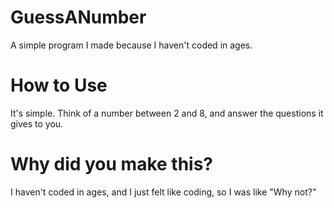 # GuessANumber
A simple program I made because I haven't coded in ages.
# How to Use
It's simple. Think of a number between 2 and 8, and answer the questions it gives to you.
# Why did you make this?
I haven't coded in ages, and I just felt like coding, so I was like "Why not?"
